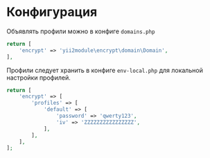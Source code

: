 Конфигурация
===
Объявлять профили можно в конфиге `domains.php`
```php
return [
	'encrypt' => 'yii2module\encrypt\domain\Domain',
],
```

Профили следует хранить в конфиге `env-local.php` для локальной настройки профилей.

```php
return [
	'encrypt' => [
		'profiles' => [
			'default' => [
				'password' => 'qwerty123',
				'iv' => 'ZZZZZZZZZZZZZZZZ',
			],
		],
	],
];
```
